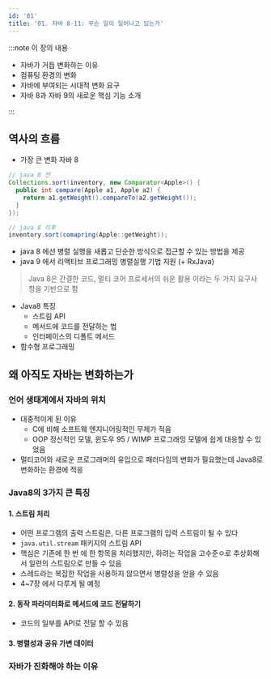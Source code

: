 ```yaml
---
id: '01'
title: '01. 자바 8-11: 무슨 일이 일어나고 있는가'
---
```


:::note 이 장의 내용

- 자바가 거듭 변화하는 이유
- 컴퓨팅 환경의 변화
- 자바에 부여되는 시대적 변화 요구
- 자바 8과 자바 9의 새로운 핵심 기능 소개

:::

## 역사의 흐름

- 가장 큰 변화 자바 8

```java title="sort 하는 법 변화
// java 8 전
Collections.sort(inventory, new Comparator<Apple>() {
  public int compare(Apple a1, Apple a2) {
    return a1.getWeight().compareTo(a2.getWeight());
  }
});

// java 8 이후
inventory.sort(comapring(Apple::getWeight));
```

- java 8 에선 병렬 실행을 새롭고 단순한 방식으로 접근할 수 있는 방법을 제공
- java 9 에서 리액티브 프로그래밍 병렬실행 기법 지원 (+ RxJava)

> Java 8은 간결한 코드, 멀티 코어 프로세서의 쉬운 활용 이라는 두 가지 요구사항을 기반으로 함

- Java8 특징
  - 스트림 API
  - 메서드에 코드를 전달하는 법
  - 인터페이스의 디폴트 메서드
- 함수형 프로그래밍

## 왜 아직도 자바는 변화하는가

### 언어 생태계에서 자바의 위치

- 대중적이게 된 이유
  - C에 비해 소프트웨 엔지니어링적인 무제가 적음
  - OOP 정신적인 모델, 윈도우 95 / WIMP 프로그래밍 모델에 쉽게 대응할 수 있었음
- 멀티코어와 새로운 프로그래머의 유입으로 패러다임의 변화가 필요했는데 Java8로 변화하는 환경에 적응

### Java8의 3가지 큰 특징

#### 1. 스트림 처리

- 어떤 프로그램의 출력 스트림은, 다른 프로그램의 입력 스트림이 될 수 있다
- `java.util.stream` 패키지의 스트림 API
- 핵심은 기존에 한 번 에 한 항목을 처리했지만, 하려는 작업을 고수준ㅇ로 추상화해서 일련의 스트림으로 만들 수 있음
- 스레드라는 복잡한 작업을 사용하지 않으면서 병렬성을 얻을 수 있음
- 4~7장 에서 다루게 될 예정

#### 2. 동작 파라미터화로 메서드에 코드 전달하기

- 코드의 일부를 API로 전달 할 수 있음


#### 3. 병렬성과 공유 가변 데이터

### 자바가 진화해야 하는 이유



